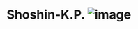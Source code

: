 # Shoshin-K.P. ![image](https://github.com/user-attachments/assets/172dfb2b-c6c7-47eb-b950-9939f0be2283)
